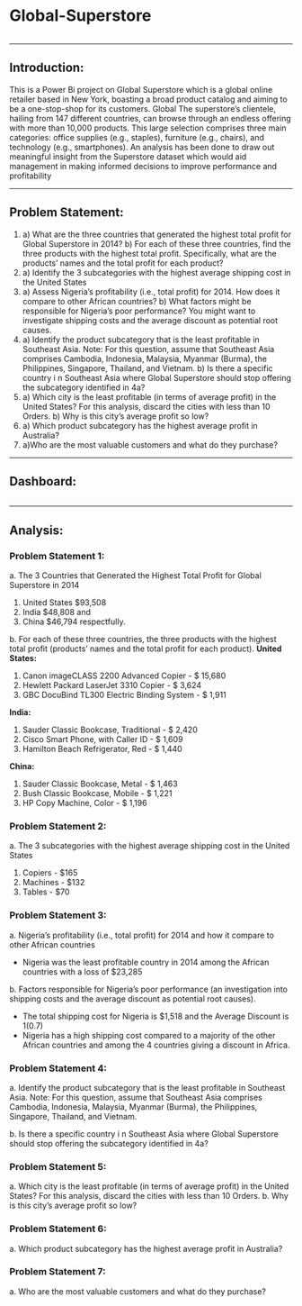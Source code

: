 # Global-Superstore

![]()

---

## Introduction:
This is a Power Bi project on Global Superstore which is a global online retailer based in New York, boasting a broad product catalog and aiming to be a one-stop-shop for its customers. Global The superstore’s clientele, hailing from 147 different countries, can browse through an endless offering with more than 10,000 products. This large selection comprises three main categories: office supplies (e.g., staples), furniture (e.g., chairs), and technology (e.g., smartphones). An analysis has been done to draw out meaningful insight from the Superstore dataset which would aid management in making informed decisions to improve
performance and profitability

---

## Problem Statement:
1. a) What are the three countries that generated the highest total profit for Global Superstore in 2014?
   b) For each of these three countries, find the three products with the highest total profit. Specifically, what are the products’ names and the total profit for each product?
2. a) Identify the 3 subcategories with the highest average shipping cost in the United States
3. a) Assess Nigeria’s profitability (i.e., total profit) for 2014. How does it compare to other African countries?
   b) What factors might be responsible for Nigeria’s poor performance? You might want to investigate shipping costs and the average discount as potential root causes.
4. a) Identify the product subcategory that is the least profitable in Southeast Asia. Note: For this question, assume that Southeast Asia comprises Cambodia, Indonesia, Malaysia, Myanmar
(Burma), the Philippines, Singapore, Thailand, and Vietnam.
   b) Is there a specific country i n Southeast Asia where Global Superstore should stop offering the subcategory identified in 4a?
5. a) Which city is the least profitable (in terms of average profit) in the United States? For this analysis, discard the cities with less than 10 Orders. b) Why is this city’s average profit so low?
6. a) Which product subcategory has the highest average profit in Australia?
7. a)Who are the most valuable customers and what do they purchase?

---

## Dashboard:
![]()

---

## Analysis:
### Problem Statement 1:
a. The 3 Countries that Generated the Highest Total Profit for Global Superstore in 2014
1. United States  $93,508
2. India $48,808 and
3. China $46,794 respectfully.

b. For each of these three countries, the three products with the highest total profit (products’ names and the total profit for each product).
**United States:**
1. Canon imageCLASS 2200 Advanced Copier - $ 15,680
2. Hewlett Packard LaserJet 3310 Copier - $ 3,624
3. GBC DocuBind TL300 Electric Binding System - $ 1,911

**India:**
1. Sauder Classic Bookcase, Traditional - $ 2,420
2. Cisco Smart Phone, with Caller ID - $ 1,609
3. Hamilton Beach Refrigerator, Red - $ 1,440

**China:**
1. Sauder Classic Bookcase, Metal - $ 1,463
2. Bush Classic Bookcase, Mobile - $ 1,221
3. HP Copy Machine, Color - $ 1,196

### Problem Statement 2:
a. The 3 subcategories with the highest average shipping cost in the United States
1. Copiers - $165
2. Machines - $132
3. Tables - $70

### Problem Statement 3:
a. Nigeria’s profitability (i.e., total profit) for 2014 and how it compare to other African countries
- Nigeria was the least profitable country in 2014 among the African countries with a loss of $23,285

b. Factors responsible for Nigeria’s poor performance (an investigation into shipping costs and the average discount as potential root causes).
- The total shipping cost for Nigeria is $1,518 and the Average Discount is $1($0.7)
- Nigeria has a high shipping cost compared to a majority of the other African countries and among the 4 countries giving a discount in Africa.
  
### Problem Statement 4:
a. Identify the product subcategory that is the least profitable in Southeast Asia. Note: For this question, assume that Southeast Asia comprises Cambodia, Indonesia, Malaysia, Myanmar (Burma), the Philippines, Singapore, Thailand, and Vietnam.



b. Is there a specific country i n Southeast Asia where Global Superstore should stop offering the subcategory identified in 4a?


### Problem Statement 5: 
a. Which city is the least profitable (in terms of average profit) in the United States? For this analysis, discard the cities with less than 10 Orders. 
b. Why is this city’s average profit so low?


### Problem Statement 6: 
a. Which product subcategory has the highest average profit in Australia?

### Problem Statement 7:
a. Who are the most valuable customers and what do they purchase?



